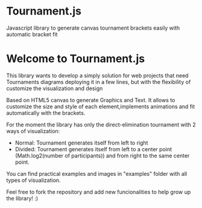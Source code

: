 # Tournament.js
Javascript library to generate canvas tournament brackets easily with automatic bracket fit

<h1> Welcome to Tournament.js </h1>

<p>This library wants to develop a simply solution for web projects that need Tournaments diagrams deploying it in a few lines, but with the flexibility of customize the visualization and design</p>

<p>Based on HTML5 canvas to generate Graphics and Text. It allows to customize the size and style of each element,implements animations and fit automatically with the brackets.</p>

<p>For the moment the library has only the direct-elimination tournament with 2 ways of visualization:</p>

<ul>
  <li>Normal: Tournament  generates itself from left to right </li>
  <li>Divided: Tournament generates itself from left to a center point (Math.log2(number of participants)) and from right to the same center point.</li>
</ul>

<p>You can find practical examples and images in "examples" folder with all types of visualization.</p>

<p>Feel free to fork the repository and add new funcionalities to help grow up the library! :) </p>


